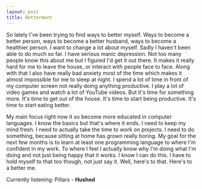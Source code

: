 ```yaml
---
layout: post
title: Betterment
---
```


So lately I've been trying to find ways to better myself. Ways to become a better person, ways to become a better husband, ways to become a healthier person. I want to change a lot about myself. Sadly I haven't been able to do much so far. I have serious manic depression. Not too many people know this about me but I figured I'd get it out there. It makes it really hard for me to leave the house, or interact with people face to face. Along with that I also have really bad anxiety most of the time which makes it almost impossible for me to sleep at night. I spend a lot of time in front of my computer screen not really doing anything productive. I play a lot of video games and watch a lot of YouTube videos. But it's time for something more. It's time to get out of the house. It's time to start being productive. It's time to start eating better.

My main focus right now it so become more educated in computer languages. I know the basics but that's where it ends. I need to keep my mind fresh. I need to actually take the time to work on projects. I need to do something, because sitting at home has grown really boring. My goal for the next few months is to learn at least one programming language to where I'm confident in my work. To where I feel I actually know why I'm doing what I'm doing and not just being happy that it works. I know I can do this. I have to hold myself to that too though, not just say it. Well, here's to that. Here's to a better me.



Currently listening:     Pillars - **Hushed**
